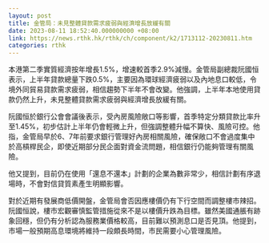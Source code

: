 ```yaml
---
layout: post
title: 金管局：未見整體貸款需求疲弱與經濟增長放緩有關
date: 2023-08-11 18:52:40.000000000 +08:00
link: https://news.rthk.hk/rthk/ch/component/k2/1713112-20230811.htm
categories: rthk
---
```


本港第二季實質經濟按年增長1.5%，增速較首季2.9%減慢。金管局副總裁阮國恒表示，上半年貸款總量下跌0.5%，主要因為環球經濟疲弱以及內地息口較低，令境外同貿易貸款需求疲弱，相信趨勢下半年不會改變。他強調，上半年本地使用貸款仍然上升，未見整體貸款需求疲弱與經濟增長放緩有關。

阮國恒於銀行公會會議後表示，受內房風險敞口等影響，首季特定分類貸款比率升至1.45%，初步估計上半年仍會輕微上升，但強調整體升幅不算快、風險可控。他指，金管局早於6、7年前要求銀行管理好內房相關風險，確保敞口不會過度集中於高槓桿民企，即使近期部分民企面對資金流問題，相信銀行仍能夠管理有關風險。

他又提到，目前仍在使用「還息不還本」計劃的企業為數非常少，相信計劃有序退場時，不會對信貸質素產生明顯影響。

對於近期有發展商低價開盤，金管局會否因應樓價仍有下行空間而調整樓市辣招。阮國恒說，樓市宏觀審慎監管措施從來不是以樓價升跌為目標。雖然美國通脹有跡象回穩，但仍有分析認為服務業價格較高，目前難以預測息口是否見頂。他提到，市場一般預期高息環境將維持一段頗長時間，市民需要小心管理風險。
